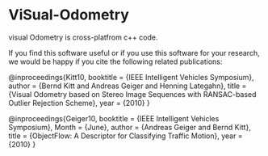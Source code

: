 # ViSual-Odometry

visual Odometry is cross-platfrom c++ code.

If you find this software useful or if you use this software for your research,
we would be happy if you cite the following related publications:

@inproceedings{Kitt10,
	booktitle = {IEEE Intelligent Vehicles Symposium},
	author = {Bernd Kitt and Andreas Geiger and Henning Lategahn},
	title = {Visual Odometry based on Stereo Image Sequences with RANSAC-based Outlier Rejection Scheme},
	year = {2010}
}

@inproceedings{Geiger10,
	booktitle = {IEEE Intelligent Vehicles Symposium},
	Month = {June},
	author = {Andreas Geiger and Bernd Kitt},
	title = {ObjectFlow: A Descriptor for Classifying Traffic Motion},
	year = {2010}
}
